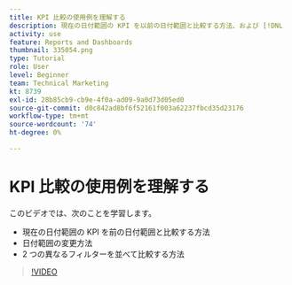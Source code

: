 ```yaml
---
title: KPI 比較の使用例を理解する
description: 現在の日付範囲の KPI を以前の日付範囲と比較する方法、および [!DNL  Workfront].
activity: use
feature: Reports and Dashboards
thumbnail: 335054.png
type: Tutorial
role: User
level: Beginner
team: Technical Marketing
kt: 8739
exl-id: 28b85cb9-cb9e-4f0a-ad09-9a0d73d05ed0
source-git-commit: d0c842ad8bf6f52161f003a62237fbcd35d23176
workflow-type: tm+mt
source-wordcount: '74'
ht-degree: 0%

---
```


# KPI 比較の使用例を理解する

このビデオでは、次のことを学習します。

* 現在の日付範囲の KPI を前の日付範囲と比較する方法
* 日付範囲の変更方法
* 2 つの異なるフィルターを並べて比較する方法

>[!VIDEO](https://video.tv.adobe.com/v/335054/?quality=12)
